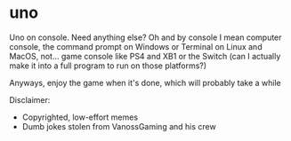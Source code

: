 # uno
Uno on console. Need anything else? 
Oh and by console I mean computer console, the command prompt on Windows or Terminal on Linux and MacOS, not... game console like PS4 
and XB1 or the Switch (can I actually make it into a full program to run on those platforms?) 

Anyways, enjoy the game when it's done, which will probably take a while

Disclaimer:
- Copyrighted, low-effort memes
- Dumb jokes stolen from VanossGaming and his crew


